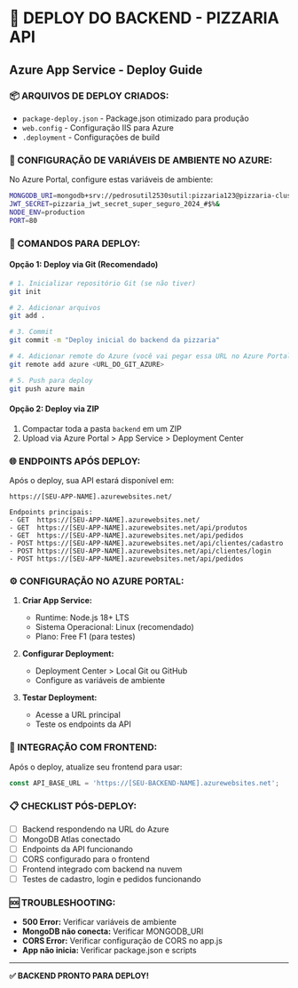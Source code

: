# 🚀 DEPLOY DO BACKEND - PIZZARIA API

## Azure App Service - Deploy Guide

### 📦 ARQUIVOS DE DEPLOY CRIADOS:
- `package-deploy.json` - Package.json otimizado para produção
- `web.config` - Configuração IIS para Azure
- `.deployment` - Configurações de build

### 🔧 CONFIGURAÇÃO DE VARIÁVEIS DE AMBIENTE NO AZURE:

No Azure Portal, configure estas variáveis de ambiente:

```bash
MONGODB_URI=mongodb+srv://pedrosutil2530sutil:pizzaria123@pizzaria-cluster.k8wkpvm.mongodb.net/pizzaria?retryWrites=true&w=majority
JWT_SECRET=pizzaria_jwt_secret_super_seguro_2024_#$%&
NODE_ENV=production
PORT=80
```

### 🚀 COMANDOS PARA DEPLOY:

#### Opção 1: Deploy via Git (Recomendado)
```bash
# 1. Inicializar repositório Git (se não tiver)
git init

# 2. Adicionar arquivos
git add .

# 3. Commit
git commit -m "Deploy inicial do backend da pizzaria"

# 4. Adicionar remote do Azure (você vai pegar essa URL no Azure Portal)
git remote add azure <URL_DO_GIT_AZURE>

# 5. Push para deploy
git push azure main
```

#### Opção 2: Deploy via ZIP
1. Compactar toda a pasta `backend` em um ZIP
2. Upload via Azure Portal > App Service > Deployment Center

### 🌐 ENDPOINTS APÓS DEPLOY:

Após o deploy, sua API estará disponível em:
```
https://[SEU-APP-NAME].azurewebsites.net/

Endpoints principais:
- GET  https://[SEU-APP-NAME].azurewebsites.net/
- GET  https://[SEU-APP-NAME].azurewebsites.net/api/produtos
- GET  https://[SEU-APP-NAME].azurewebsites.net/api/pedidos
- POST https://[SEU-APP-NAME].azurewebsites.net/api/clientes/cadastro
- POST https://[SEU-APP-NAME].azurewebsites.net/api/clientes/login
- POST https://[SEU-APP-NAME].azurewebsites.net/api/pedidos
```

### ⚙️ CONFIGURAÇÃO NO AZURE PORTAL:

1. **Criar App Service:**
   - Runtime: Node.js 18+ LTS
   - Sistema Operacional: Linux (recomendado)
   - Plano: Free F1 (para testes)

2. **Configurar Deployment:**
   - Deployment Center > Local Git ou GitHub
   - Configure as variáveis de ambiente

3. **Testar Deployment:**
   - Acesse a URL principal
   - Teste os endpoints da API

### 🔗 INTEGRAÇÃO COM FRONTEND:

Após o deploy, atualize seu frontend para usar:
```javascript
const API_BASE_URL = 'https://[SEU-BACKEND-NAME].azurewebsites.net';
```

### 📋 CHECKLIST PÓS-DEPLOY:

- [ ] Backend respondendo na URL do Azure
- [ ] MongoDB Atlas conectado
- [ ] Endpoints da API funcionando
- [ ] CORS configurado para o frontend
- [ ] Frontend integrado com backend na nuvem
- [ ] Testes de cadastro, login e pedidos funcionando

### 🆘 TROUBLESHOOTING:

- **500 Error:** Verificar variáveis de ambiente
- **MongoDB não conecta:** Verificar MONGODB_URI
- **CORS Error:** Verificar configuração de CORS no app.js
- **App não inicia:** Verificar package.json e scripts

---
**✅ BACKEND PRONTO PARA DEPLOY!**
